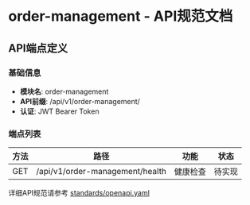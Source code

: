 # order-management - API规范文档

## API端点定义

### 基础信息
- **模块名**: order-management
- **API前缀**: /api/v1/order-management/
- **认证**: JWT Bearer Token

### 端点列表

| 方法 | 路径 | 功能 | 状态 |
|------|------|------|------|
| GET | /api/v1/order-management/health | 健康检查 | 待实现 |

详细API规范请参考 [standards/openapi.yaml](../../standards/openapi.yaml)
